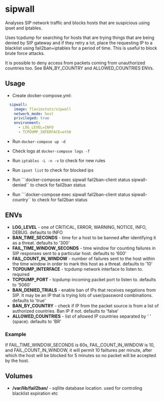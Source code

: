 # sipwall
Analyses SIP network traffic and blocks hosts that are suspicious using ipset and iptables.

Uses tcpdump for searching for hosts that are trying things that are being denied by SIP gateway and if they retry a lot, place the requesting IP to a blacklist using fail2ban+iptables for a period of time. This is useful to block brute force attacks.

It is possible to deny access from packets coming from unauthorized countries too. See BAN_BY_COUNTRY and ALLOWED_COUNTRIES ENVs.

## Usage

* Create docker-compose.yml:

```yml
  sipwall:
    image: flaviostutz/sipwall
    network_mode: host
    privileged: true
    environment:
      - LOG_LEVEL=INFO
      - TCPDUMP_INTERFACE=eth0
```

* Run ```docker-compose up -d```

* Check logs at ```docker-compose logs -f```

* Run ```iptables -L -n -v``` to check for new rules

* Run ```ipset list``` to check for blocked ips

* Run ```docker-compose exec sipwall fail2ban-client status sipwall-denied`` to check for fail2ban status

* Run ```docker-compose exec sipwall fail2ban-client status sipwall-country`` to check for fail2ban status

## ENVs

* **LOG_LEVEL** - one of CRITICAL, ERROR, WARNING, NOTICE, INFO, DEBUG. defaults to INFO
* **BAN_TIME_SECONDS** - time for a host to be banned after identifying it as a threat. defaults to '300'
* **FAIL_TIME_WINDOW_SECONDS** - time window for counting failures in SIP responses sent to a particular host. defaults to '600'
* **FAIL_COUNT_IN_WINDOW** - number of failures sent to the host within the time window in order to mark this host as a threat. defaults to '10'
* **TCPDUMP_INTERFACE** - tcpdump network interface to listen to. required
* **TCPDUMP_PORT** - tcpdump incoming packet port to listen to. defaults to '5060'
* **BAN_DENIED_TRIALS** - enable ban of IPs that receives negations from SIP. It may be an IP that is trying lots of user/password combinations. defaults to 'true'
* **BAN_BY_COUNTRY** - check if IP from the packet source is from a list of authorized countries. Ban IP if not. defaults to 'false'
* **ALLOWED_COUNTRIES** - list of allowed IP countries separated by ' ' (space). defaults to 'BR'

### Example

If FAIL_TIME_WINDOW_SECONDS is 60s, FAIL_COUNT_IN_WINDOW is 10, and FAIL_COUNT_IN_WINDOW, it will permit 10 failtures per minute, after which the host will be blocked for 5 minutes so no packet will be accepted by the host.

## Volumes

* **/var/lib/fail2ban/** - sqllite database location. used for controling blacklist expiration etc

